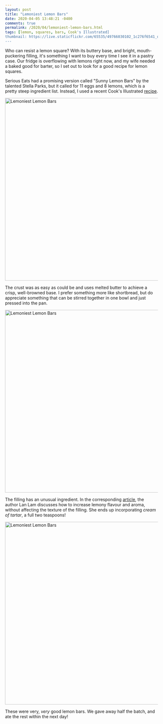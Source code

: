 ```yaml
---
layout: post
title: "Lemoniest Lemon Bars"
date: 2020-04-05 13:48:21 -0400
comments: true
permalink: /2020/04/lemoniest-lemon-bars.html
tags: [lemon, squares, bars, Cook's Illustrated]
thumbnail: https://live.staticflickr.com/65535/49766030102_1c276f6541_q.jpg
---
```


Who can resist a lemon square? With its buttery base, and bright, mouth-puckering
filling, it's something I want to buy every time I see it in a pastry case. Our 
fridge is overflowing with lemons right now, and my wife needed a
baked good for barter, so I set out to look for a good recipe for lemon squares.

Serious Eats had a promising version called "Sunny Lemon Bars" by the talented
Stella Parks, but it called for 11 eggs and 8 lemons, which is a pretty steep
ingredient list. Instead, I used a recent Cook's Illustrated [recipe](https://www.cooksillustrated.com/recipes/10616-best-lemon-bars). 

<a data-flickr-embed="true" href="https://www.flickr.com/photos/gnuf/49766029512/in/dateposted/" title="Lemoniest Lemon Bars"><img src="https://live.staticflickr.com/65535/49766029512_7ee4f9f855_c.jpg" width="800" height="600" alt="Lemoniest Lemon Bars"></a><script async src="//embedr.flickr.com/assets/client-code.js" charset="utf-8"></script>

The crust was as easy as could be and uses melted butter to achieve a crisp,
well-browned base. I prefer something more like shortbread, but do appreciate
something that can be stirred together in one bowl and just pressed into the pan.

<a data-flickr-embed="true" href="https://www.flickr.com/photos/gnuf/49765702766/in/photostream/" title="Lemoniest Lemon Bars"><img src="https://live.staticflickr.com/65535/49765702766_af19854f33_c.jpg" width="800" height="600" alt="Lemoniest Lemon Bars"></a><script async src="//embedr.flickr.com/assets/client-code.js" charset="utf-8"></script>

The filling has an unusual ingredient. In the corresponding
[article](https://www.cooksillustrated.com/articles/622-the-lemoniest-lemon-bars),
the author Lan Lam discusses how to increase lemony flavour and aroma, without 
affecting the texture of the filling. She ends up incorporating _cream of tartar_,
a full two teaspoons!

<a data-flickr-embed="true" href="https://www.flickr.com/photos/gnuf/49766030102/in/photostream/" title="Lemoniest Lemon Bars"><img src="https://live.staticflickr.com/65535/49766030102_1c276f6541_c.jpg" width="800" height="600" alt="Lemoniest Lemon Bars"></a><script async src="//embedr.flickr.com/assets/client-code.js" charset="utf-8"></script>

These were very, _very_ good lemon bars. We gave away half the batch, and ate
the rest within the next day! 
